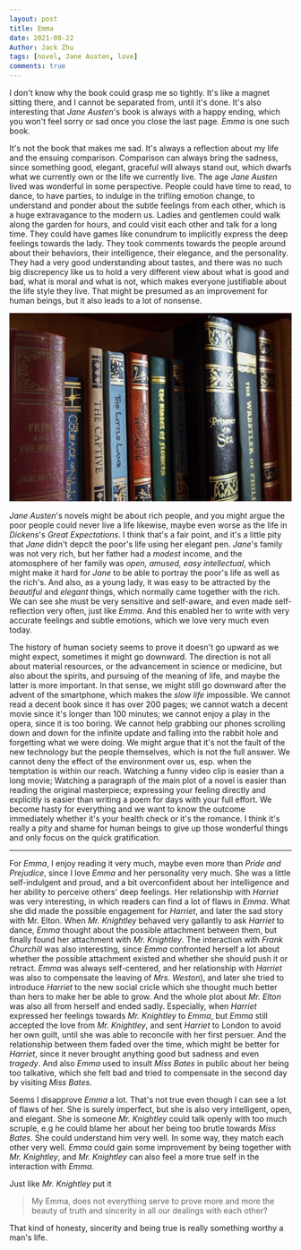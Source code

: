 ```yaml
---
layout: post
title: Emma
date: 2021-08-22
Author: Jack Zhu
tags: [novel, Jane Austen, love]
comments: true
---
```


I don't know why the book could grasp me so tightly. It's like a magnet sitting there, and I cannot be separated from, until it's done. It's also interesting that *Jane Austen*'s book is always with a happy ending, which you won't feel sorry or sad once you close the last page. *Emma* is one such book.

It's not the book that makes me sad. It's always a reflection about my life and the ensuing comparison. Comparison can always bring the sadness, since something good, elegant, graceful will always stand out, which dwarfs what we currently own or the life we currently live. The age *Jane Austen* lived was wonderful in some perspective. People could have time to read, to dance, to have parties, to indulge in the trifling emotion change, to understand and ponder about the subtle feelings from each other, which is a huge extravagance to the modern us. Ladies and gentlemen could walk along the garden for hours, and could visit each other and talk for a long time. They could have games like conundrum to implicitly express the deep feelings towards the lady. They took comments towards the people around about their behaviors, their intelligence, their elegance, and the personality. They had a very good understanding about tastes, and there was no such big discrepency like us to hold a very different view about what is good and bad, what is moral and what is not, which makes everyone justifiable about the life style they live. That might be presumed as an improvement for human beings, but it also leads to a lot of nonsense. 

![jane](../images/jane-austen.png)

*Jane Austen*'s novels might be about rich people, and you might argue the poor people could never live a life likewise, maybe even worse as the life in *Dickens*'s *Great Expectations*. I think that's a fair point, and it's a little pity that *Jane* didn't depcit the poor's life using her elegant pen. *Jane*'s family was not very rich, but her father had a *modest* income, and the atomosphere of her family was *open, amused, easy intellectual*, which might make it hard for *Jane* to be able to portray the poor's life as well as the rich's. And also, as a young lady, it was easy to be attracted by the *beautiful* and *elegant* things, which normally came together with the rich. We can see she must be very sensitive and self-aware, and even made self-reflection very often, just like *Emma*. And this enabled her to write with very accurate feelings and subtle emotions, which we love very much even today.

The history of human society seems to prove it doesn't go upward as we might expect, sometimes it might go downward. The direction is not all about material resources, or the advancement in science or medicine, but also about the spirits, and pursuing of the meaning of life, and maybe the latter is more important. In that sense, we might still go downward after the advent of the smartphone, which makes the *slow life* impossible. We cannot read a decent book since it has over 200 pages; we cannot watch a decent movie since it's longer than 100 minutes; we cannot enjoy a play in the opera, since it is too boring. We cannot help grabbing our phones scrolling down and down for the infinite update and falling into the rabbit hole and forgetting what we were doing. We might argue that it's not the fault of the new technology but the people themselves, which is not the full answer. We cannot deny the effect of the environment over us, esp. when the temptation is within our reach. Watching a funny video clip is easier than a long movie; Watching a paragraph of the main plot of a novel is easier than reading the original masterpiece; expressing your feeling directly and explicitly is easier than writing a poem for days with your full effort. We become hasty for everything and we want to know the outcome immediately whether it's your health check or it's the romance. I think it's really a pity and shame for human beings to give up those wonderful things and only focus on the quick gratification.

---

For *Emma*, I enjoy reading it very much, maybe even more than *Pride and Prejudice*, since I love *Emma* and her personality very much. She was a little self-indulgent and proud, and a bit overconfident about her intelligence and her ability to perceive others' deep feelings. Her relationship with *Harriet* was very interesting, in which readers can find a lot of flaws in *Emma*. What she did made the possible engagement for *Harriet*, and later the sad story with Mr. Elton. When *Mr. Knightley* behaved very gallantly to ask *Harriet* to dance, *Emma* thought about the possible attachment between them, but finally found her attachment with *Mr. Knightley*. The interaction with *Frank Churchill* was also interesting, since *Emma* confronted herself a lot about whether the possible attachment existed and whether she should push it or retract. *Emma* was always self-centered, and her relationship with *Harriet* was also to compensate the leaving of *Mrs. Weston*), and later she tried to introduce *Harriet* to the new social cricle which she thought much better than hers to make her be able to grow. And the whole plot about *Mr. Elton* was also all from herself and ended sadly. Especially, when *Harriet* expressed her feelings towards *Mr. Knightley* to *Emma*, but *Emma* still accepted the love from *Mr. Knightley*, and sent *Harriet* to London to avoid her own guilt, until she was able to reconcile with her first persuer. And the relationship between them faded over the time, which might be better for *Harriet*, since it never brought anything good but sadness and even *tragedy*. And also *Emma* used to insult *Miss Bates* in public about her being too talkative, which she felt bad and tried to compensate in the second day by visiting *Miss Bates*.

Seems I disapprove *Emma* a lot. That's not true even though I can see a lot of flaws of her. She is surely imperfect, but she is also very intelligent, open, and elegant. She is someone *Mr. Knightley* could talk openly with too much scruple, e.g he could blame her about her being too brutle towards *Miss Bates*. She could understand him very well. In some way, they match each other very well. *Emma* could gain some improvement by being together with *Mr. Knightley*, and *Mr. Knightley* can also feel a more true self in the interaction with *Emma*.

Just like *Mr. Knightley* put it

> My Emma, does not everything serve to prove more and more the beauty of truth and sincerity in all our dealings with each other?

That kind of honesty, sincerity and being true is really something worthy a man's life.